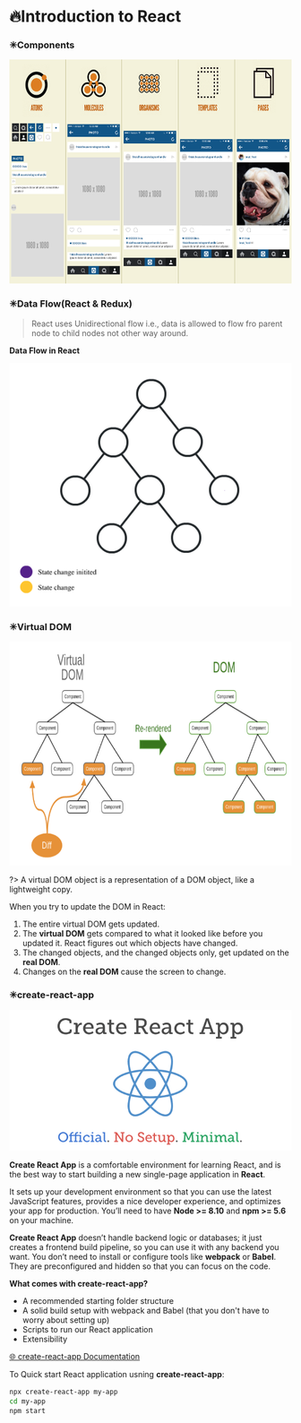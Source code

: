 # 🔥Introduction to React

### ✳Components

<img src="./assets/images/atomic_components.png" alt="Atomic Components" width="700" height="400">

### ✳Data Flow(React & Redux)

> React uses Unidirectional flow i.e., data is allowed to flow fro parent node to child nodes not other way around.

**Data Flow in React**

<img src="./assets/images/unidirectional.gif" alt="react data flow">

### ✳Virtual DOM

<img src="./assets/images/virtual_dom.png" alt="Virtual DOM" width="700" height="400">

?> A virtual DOM object is a representation of a DOM object, like a lightweight copy.

When you try to update the DOM in React:

1. The entire virtual DOM gets updated.
2. The **virtual DOM** gets compared to what it looked like before you updated it. React figures out which objects have changed.
3. The changed objects, and the changed objects only, get updated on the **real DOM**.
4. Changes on the **real DOM** cause the screen to change.

### ✳create-react-app

<img src="./assets/images/create-react-app.png" alt="create-react-app" width="700">

**Create React App** is a comfortable environment for learning React, and is the best way to start building a new single-page application in **React**.

It sets up your development environment so that you can use the latest JavaScript features, provides a nice developer experience, and optimizes your app for production. You’ll need to have **Node >= 8.10** and **npm >= 5.6** on your machine.

**Create React App** doesn’t handle backend logic or databases; it just creates a frontend build pipeline, so you can use it with any backend you want. You don’t need to install or configure tools like **webpack** or **Babel**. They are preconfigured and hidden so that you can focus on the code.

**What comes with create-react-app?**

* A recommended starting folder structure
* A solid build setup with webpack and Babel (that you don't have to worry about setting up)
* Scripts to run our React application
* Extensibility

[🌐 create-react-app Documentation](https://create-react-app.dev/docs/getting-started/)

To Quick start React application usning **create-react-app**:

```bash
npx create-react-app my-app
cd my-app
npm start
```